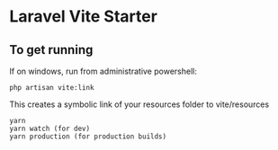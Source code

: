 # Laravel Vite Starter

## To get running

If on windows, run from administrative powershell:
```
php artisan vite:link
```
This creates a symbolic link of your resources folder to vite/resources

```
yarn
yarn watch (for dev)
yarn production (for production builds)
```
